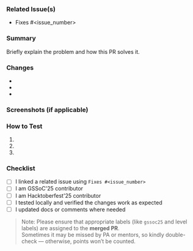 ### Related Issue(s)
- Fixes #<issue_number>

### Summary
Briefly explain the problem and how this PR solves it.

### Changes
- 
- 
- 

### Screenshots (if applicable)
<!-- Drag & drop images or paste links -->

### How to Test
1. 
2. 
3. 

### Checklist
- [ ] I linked a related issue using `Fixes #<issue_number>`
- [ ] I am GSSoC'25 contributor
- [ ] I am Hacktoberfest'25 contributor
- [ ] I tested locally and verified the changes work as expected
- [ ] I updated docs or comments where needed

> Note: Please ensure that appropriate labels (like `gssoc25` and level labels) are assigned to the **merged PR**.  
> Sometimes it may be missed by PA or mentors, so kindly double-check — otherwise, points won’t be counted.
